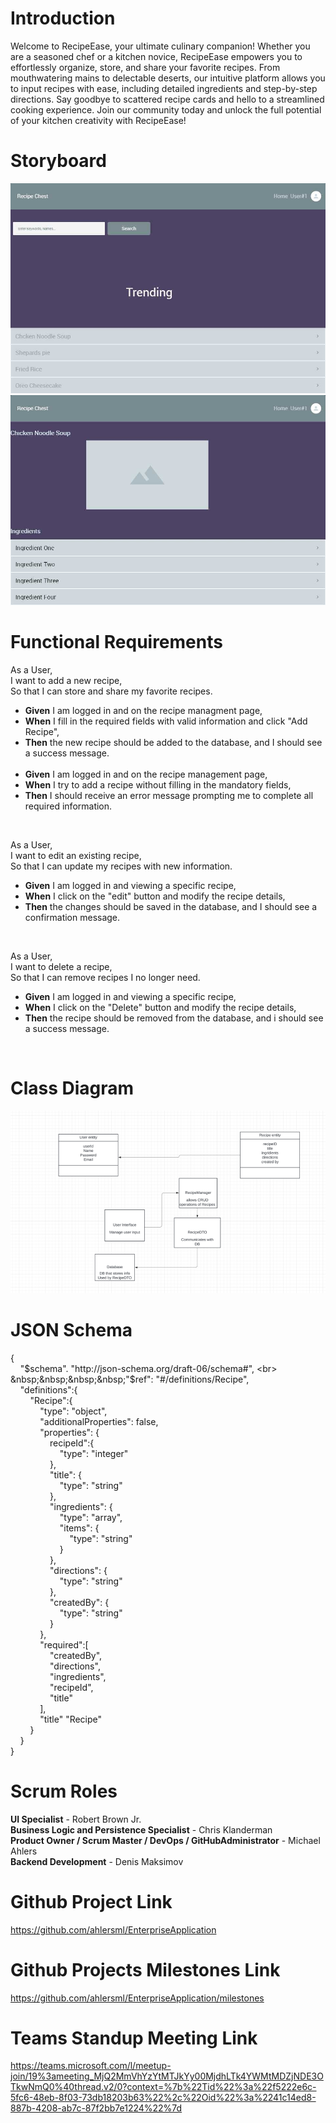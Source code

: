 # Introduction
Welcome to RecipeEase, your ultimate culinary companion! Whether you are a seasoned chef or a kitchen novice, RecipeEase empowers you to effortlessly organize, store, and share your favorite recipes. From mouthwatering mains to delectable deserts, our intuitive platform allows you to input recipes with ease, including detailed ingredients and step-by-step directions. Say goodbye to scattered recipe cards and hello to a streamlined cooking experience. Join our community today and unlock the full potential of your kitchen creativity with RecipeEase!

# Storyboard
![Home](Images/StoryboardScreenOne.jpg)  <br>
![Item Screen](Images/StoryboardScreenTwo.jpg) <br>

# Functional Requirements
  As a User,  <br>
  I want to add a new recipe,  <br>
  So that I can store and share my favorite recipes.
  * **Given** I am logged in and on the recipe managment page,
  * **When** I fill in the required fields with valid information and click "Add Recipe",
  * **Then** the new recipe should be added to the database, and I should see a success message.
    <br>
    <br>
  * **Given** I am logged in and on the recipe management page,
  * **When** I try to add a recipe without filling in the mandatory fields,
  * **Then** I should receive an error message prompting me to complete all required information.
<br>
  
  As a User,  <br>
  I want to edit an existing recipe,  <br>
  So that I can update my recipes with new information.
  * **Given** I am logged in and viewing a specific recipe,
  * **When** I click on the "edit" button and modify the recipe details,
  * **Then** the changes should be saved in the database, and I should see a confirmation message.
<br>
  
  As a User,  <br>
  I want to delete a recipe,  <br>
  So that I can remove recipes I no longer need.
  * **Given** I am logged in and viewing a specific recipe,
  * **When** I click on the "Delete" button and modify the recipe details,
  * **Then** the recipe should be removed from the database, and i should see a success message.  <br>
<br>  

# Class Diagram
![ClassDiagram](Images/ClassDiagram.png) <br>

# JSON Schema
{  <br>
&nbsp;&nbsp;&nbsp;&nbsp;"$schema". "http://json-schema.org/draft-06/schema#",  <br>
&nbsp;&nbsp;&nbsp;&nbsp;"$ref": "#/definitions/Recipe",  <br>
&nbsp;&nbsp;&nbsp;&nbsp;"definitions":{  <br>
&nbsp;&nbsp;&nbsp;&nbsp;&nbsp;&nbsp;&nbsp;&nbsp;"Recipe":{  <br>
&nbsp;&nbsp;&nbsp;&nbsp;&nbsp;&nbsp;&nbsp;&nbsp;&nbsp;&nbsp;&nbsp;&nbsp;"type": "object",  <br>
&nbsp;&nbsp;&nbsp;&nbsp;&nbsp;&nbsp;&nbsp;&nbsp;&nbsp;&nbsp;&nbsp;&nbsp;"additionalProperties": false,  <br>
&nbsp;&nbsp;&nbsp;&nbsp;&nbsp;&nbsp;&nbsp;&nbsp;&nbsp;&nbsp;&nbsp;&nbsp;"properties": {  <br>
&nbsp;&nbsp;&nbsp;&nbsp;&nbsp;&nbsp;&nbsp;&nbsp;&nbsp;&nbsp;&nbsp;&nbsp;&nbsp;&nbsp;&nbsp;&nbsp;recipeId":{  <br>
&nbsp;&nbsp;&nbsp;&nbsp;&nbsp;&nbsp;&nbsp;&nbsp;&nbsp;&nbsp;&nbsp;&nbsp;&nbsp;&nbsp;&nbsp;&nbsp;&nbsp;&nbsp;&nbsp;&nbsp;"type": "integer"  <br>
&nbsp;&nbsp;&nbsp;&nbsp;&nbsp;&nbsp;&nbsp;&nbsp;&nbsp;&nbsp;&nbsp;&nbsp;&nbsp;&nbsp;&nbsp;&nbsp;},  <br>
&nbsp;&nbsp;&nbsp;&nbsp;&nbsp;&nbsp;&nbsp;&nbsp;&nbsp;&nbsp;&nbsp;&nbsp;&nbsp;&nbsp;&nbsp;&nbsp;"title": {  <br>
&nbsp;&nbsp;&nbsp;&nbsp;&nbsp;&nbsp;&nbsp;&nbsp;&nbsp;&nbsp;&nbsp;&nbsp;&nbsp;&nbsp;&nbsp;&nbsp;&nbsp;&nbsp;&nbsp;&nbsp;"type": "string"  <br>
&nbsp;&nbsp;&nbsp;&nbsp;&nbsp;&nbsp;&nbsp;&nbsp;&nbsp;&nbsp;&nbsp;&nbsp;&nbsp;&nbsp;&nbsp;&nbsp;},  <br>
&nbsp;&nbsp;&nbsp;&nbsp;&nbsp;&nbsp;&nbsp;&nbsp;&nbsp;&nbsp;&nbsp;&nbsp;&nbsp;&nbsp;&nbsp;&nbsp;"ingredients": {  <br>
&nbsp;&nbsp;&nbsp;&nbsp;&nbsp;&nbsp;&nbsp;&nbsp;&nbsp;&nbsp;&nbsp;&nbsp;&nbsp;&nbsp;&nbsp;&nbsp;&nbsp;&nbsp;&nbsp;&nbsp;"type": "array",  <br>
&nbsp;&nbsp;&nbsp;&nbsp;&nbsp;&nbsp;&nbsp;&nbsp;&nbsp;&nbsp;&nbsp;&nbsp;&nbsp;&nbsp;&nbsp;&nbsp;&nbsp;&nbsp;&nbsp;&nbsp;"items": {  <br>
&nbsp;&nbsp;&nbsp;&nbsp;&nbsp;&nbsp;&nbsp;&nbsp;&nbsp;&nbsp;&nbsp;&nbsp;&nbsp;&nbsp;&nbsp;&nbsp;&nbsp;&nbsp;&nbsp;&nbsp;&nbsp;&nbsp;&nbsp;&nbsp;"type": "string"  <br>
&nbsp;&nbsp;&nbsp;&nbsp;&nbsp;&nbsp;&nbsp;&nbsp;&nbsp;&nbsp;&nbsp;&nbsp;&nbsp;&nbsp;&nbsp;&nbsp;&nbsp;&nbsp;&nbsp;&nbsp;}  <br>
&nbsp;&nbsp;&nbsp;&nbsp;&nbsp;&nbsp;&nbsp;&nbsp;&nbsp;&nbsp;&nbsp;&nbsp;&nbsp;&nbsp;&nbsp;&nbsp;},  <br>
&nbsp;&nbsp;&nbsp;&nbsp;&nbsp;&nbsp;&nbsp;&nbsp;&nbsp;&nbsp;&nbsp;&nbsp;&nbsp;&nbsp;&nbsp;&nbsp;"directions": {  <br>
&nbsp;&nbsp;&nbsp;&nbsp;&nbsp;&nbsp;&nbsp;&nbsp;&nbsp;&nbsp;&nbsp;&nbsp;&nbsp;&nbsp;&nbsp;&nbsp;&nbsp;&nbsp;&nbsp;&nbsp;"type": "string"  <br>
&nbsp;&nbsp;&nbsp;&nbsp;&nbsp;&nbsp;&nbsp;&nbsp;&nbsp;&nbsp;&nbsp;&nbsp;&nbsp;&nbsp;&nbsp;&nbsp;},  <br>
&nbsp;&nbsp;&nbsp;&nbsp;&nbsp;&nbsp;&nbsp;&nbsp;&nbsp;&nbsp;&nbsp;&nbsp;&nbsp;&nbsp;&nbsp;&nbsp;"createdBy": {  <br>
&nbsp;&nbsp;&nbsp;&nbsp;&nbsp;&nbsp;&nbsp;&nbsp;&nbsp;&nbsp;&nbsp;&nbsp;&nbsp;&nbsp;&nbsp;&nbsp;&nbsp;&nbsp;&nbsp;&nbsp;"type": "string"  <br>
&nbsp;&nbsp;&nbsp;&nbsp;&nbsp;&nbsp;&nbsp;&nbsp;&nbsp;&nbsp;&nbsp;&nbsp;&nbsp;&nbsp;&nbsp;&nbsp;}  <br>
&nbsp;&nbsp;&nbsp;&nbsp;&nbsp;&nbsp;&nbsp;&nbsp;&nbsp;&nbsp;&nbsp;&nbsp;},  <br>
&nbsp;&nbsp;&nbsp;&nbsp;&nbsp;&nbsp;&nbsp;&nbsp;&nbsp;&nbsp;&nbsp;&nbsp;"required":[  <br>
&nbsp;&nbsp;&nbsp;&nbsp;&nbsp;&nbsp;&nbsp;&nbsp;&nbsp;&nbsp;&nbsp;&nbsp;&nbsp;&nbsp;&nbsp;&nbsp;"createdBy",  <br>
&nbsp;&nbsp;&nbsp;&nbsp;&nbsp;&nbsp;&nbsp;&nbsp;&nbsp;&nbsp;&nbsp;&nbsp;&nbsp;&nbsp;&nbsp;&nbsp;"directions",  <br>
&nbsp;&nbsp;&nbsp;&nbsp;&nbsp;&nbsp;&nbsp;&nbsp;&nbsp;&nbsp;&nbsp;&nbsp;&nbsp;&nbsp;&nbsp;&nbsp;"ingredients",  <br>
&nbsp;&nbsp;&nbsp;&nbsp;&nbsp;&nbsp;&nbsp;&nbsp;&nbsp;&nbsp;&nbsp;&nbsp;&nbsp;&nbsp;&nbsp;&nbsp;"recipeId",  <br>
&nbsp;&nbsp;&nbsp;&nbsp;&nbsp;&nbsp;&nbsp;&nbsp;&nbsp;&nbsp;&nbsp;&nbsp;&nbsp;&nbsp;&nbsp;&nbsp;"title"  <br>
&nbsp;&nbsp;&nbsp;&nbsp;&nbsp;&nbsp;&nbsp;&nbsp;&nbsp;&nbsp;&nbsp;&nbsp;],  <br>
&nbsp;&nbsp;&nbsp;&nbsp;&nbsp;&nbsp;&nbsp;&nbsp;&nbsp;&nbsp;&nbsp;&nbsp;"title" "Recipe"  <br>
&nbsp;&nbsp;&nbsp;&nbsp;&nbsp;&nbsp;&nbsp;&nbsp;}  <br>
&nbsp;&nbsp;&nbsp;&nbsp;}  <br>
}  <br>

# Scrum Roles

**UI Specialist** - Robert Brown Jr. <br>
**Business Logic and Persistence Specialist** - Chris Klanderman  <br>
**Product Owner / Scrum Master / DevOps / GitHubAdministrator** - Michael Ahlers  <br>
**Backend Development** - Denis Maksimov  <br>


# Github Project Link
https://github.com/ahlersml/EnterpriseApplication

# Github Projects Milestones Link
https://github.com/ahlersml/EnterpriseApplication/milestones

# Teams Standup Meeting Link
https://teams.microsoft.com/l/meetup-join/19%3ameeting_MjQ2MmVhYzYtMTJkYy00MjdhLTk4YWMtMDZjNDE3OTkwNmQ0%40thread.v2/0?context=%7b%22Tid%22%3a%22f5222e6c-5fc6-48eb-8f03-73db18203b63%22%2c%22Oid%22%3a%2241c14ed8-887b-4208-ab7c-87f2bb7e1224%22%7d
